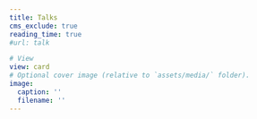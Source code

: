 ```yaml
---
title: Talks
cms_exclude: true
reading_time: true
#url: talk

# View
view: card
# Optional cover image (relative to `assets/media/` folder).
image:
  caption: ''
  filename: ''
---
```

